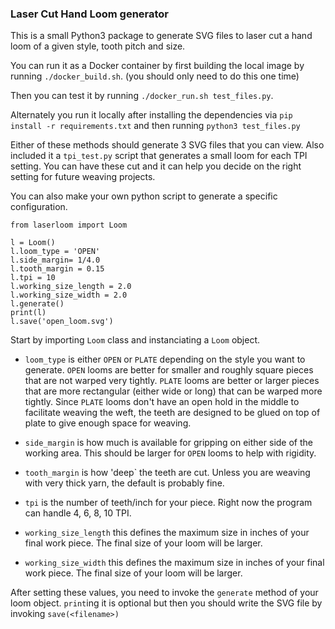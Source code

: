 ### Laser Cut Hand Loom generator

This is a small Python3 package to generate SVG files to laser cut a hand loom of a given style, tooth pitch and size.

You can run it as a Docker container by first building the local image by running `./docker_build.sh`. (you should only need to do this one time) 

Then you can test it by running `./docker_run.sh test_files.py`. 

Alternately you run it locally after installing the dependencies via `pip install -r requirements.txt` and then running `python3 test_files.py`

Either of these methods should generate 3 SVG files that you can view.  Also included it a `tpi_test.py` script that generates a small loom for each TPI setting.  You can have these cut and it can help you decide on the right setting for future weaving projects.

You can also make your own python script to generate a specific configuration.  

```
from laserloom import Loom

l = Loom()
l.loom_type = 'OPEN'
l.side_margin= 1/4.0
l.tooth_margin = 0.15
l.tpi = 10
l.working_size_length = 2.0
l.working_size_width = 2.0
l.generate()
print(l)
l.save('open_loom.svg')
```

Start by importing `Loom` class and instanciating a `Loom` object.

- `loom_type` is either `OPEN` or `PLATE` depending on the style you want to generate.  `OPEN` looms are better for smaller and roughly square pieces that are not warped very tightly.  `PLATE` looms are better or larger pieces that are more rectangular (either wide or long) that can be warped more tightly.  Since `PLATE` looms don't have an open hold in the middle to facilitate weaving the weft, the teeth are designed to be glued on top of plate to give enough space for weaving.

- `side_margin` is how much is available for gripping on either side of the working area.  This should be larger for `OPEN` looms to help with rigidity.

- `tooth_margin` is how 'deep` the teeth are cut.  Unless you are weaving with very thick yarn, the default is probably fine.

- `tpi` is the number of teeth/inch for your piece.  Right now the program can handle 4, 6, 8, 10 TPI.

- `working_size_length` this defines the maximum size in inches of your final work piece.  The final size of your loom will be larger.

- `working_size_width` this defines the maximum size in inches of your final work piece.  The final size of your loom will be larger.

After setting these values, you need to invoke the `generate` method of your loom object.  `print`ing it is optional but then you should write the SVG file by invoking `save(<filename>)`
